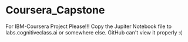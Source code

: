 # Coursera_Capstone
For IBM-Coursera Project
Please!!! Copy the Jupiter Notebook file to labs.cognitiveclass.ai or somewhere else. GitHub can't view it properly :(
